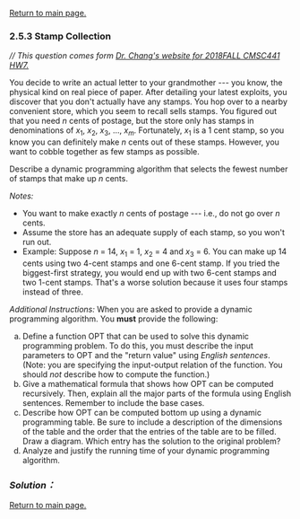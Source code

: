 <a href="../../README.md#2.5.3">Return to main page.</a>

### 2.5.3 Stamp Collection

<i>// This question comes form <a href="https://www.csee.umbc.edu/~chang/cs441/hw/hw7.shtml">Dr. Chang's website for 2018FALL CMSC441 HW7. </a> </i>

<P>
You decide to write an actual letter to your grandmother --- you know, the
physical kind on real piece of paper. After detailing your latest
exploits, you discover that you don't actually have any stamps. 
You hop over to a nearby convenient store, which you seem to recall
sells stamps. You figured out that you need <i>n</i> cents of postage,
but the store only has stamps in denominations of 
<i>x</i><sub>1</sub>,
<i>x</i><sub>2</sub>,
<i>x</i><sub>3</sub>, 
...,
<i>x</i><sub><i>m</i></sub>. 
Fortunately, <i>x</i><sub>1</sub> is a 1 cent stamp, so you know you can 
definitely make <i>n</i> cents out of these stamps.
However, you want to cobble together as few stamps as possible.
</P>

<P>
Describe a dynamic programming algorithm that selects the fewest number
of stamps that make up <i>n</i> cents.
</P>


<P>
<i>Notes:</i>

<UL>
<LI> You want to make exactly <i>n</i> cents of postage --- i.e.,
do not go over <i>n</i> cents.
                
<LI> Assume the store has an adequate supply of each stamp, so
you won't run out.

<LI> Example: Suppose <i>n</i> = 14,
<i>x</i><sub>1</sub> = 1,
<i>x</i><sub>2</sub> = 4 and
<i>x</i><sub>3</sub> = 6. You can make up 14 cents using two 4-cent
stamps and one 6-cent stamp. If you tried the biggest-first strategy,
you would end up with two 6-cent stamps and two 1-cent stamps. That's
a worse solution because it uses four stamps instead of three.
</UL>
</P>

<P>
<i>Additional Instructions:</i> When you are asked to provide a dynamic 
programming algorithm. You <b>must</b> provide the following:
<OL>
   <LI TYPE="a"> Define a function OPT that can be used to solve
   this dynamic programming problem. To do this, you must describe
   the input parameters to OPT and the "return value" using <i>English
   sentences</i>. (Note: you are specifying the input-output relation
   of the function. You should <i>not</i> describe how to compute
   the function.) 

   <LI TYPE="a"> Give a mathematical formula that shows how OPT can
   be computed recursively. Then, explain all the major parts of
   the formula using English sentences. Remember to include the
   base cases.

   <LI TYPE="a"> Describe how OPT can be computed bottom up using
   a dynamic programming table. Be sure to include a description
   of the dimensions of the table and the order that the entries
   of the table are to be filled. Draw a diagram. Which entry has
   the solution to the original problem?

   <LI TYPE="a"> Analyze and justify the running time of your dynamic
   programming algorithm.
</OL>
</P>


### ***Solution：***



<a href="../../README.md#2.5.3">Return to main page.</a>